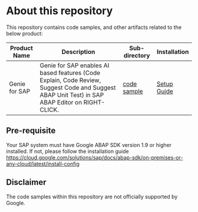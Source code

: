 # About this repository

This repository contains code samples, and other artifacts related to the below product: 

| Product Name              | Description   | Sub-directory | Installation |
| ------------------------- |---------------| ------------- | ------------- |
| Genie for SAP | Genie for SAP enables AI based features (Code Explain, Code Review, Suggest Code and Suggest ABAP Unit Test) in SAP ABAP Editor on RIGHT-CLICK.  | [code sample](src) | [Setup Guide](transport_files) |

## Pre-requisite

Your SAP system must have Google ABAP SDK version 1.9 or higher installed. If not, please follow the installation guide https://cloud.google.com/solutions/sap/docs/abap-sdk/on-premises-or-any-cloud/latest/install-config

## Disclaimer

The code samples within this repository are not officially supported by Google. 

